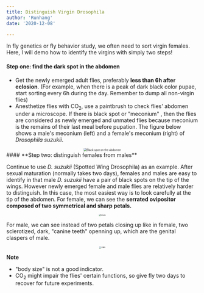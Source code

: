 ```yaml
---
title: Distinguish Virgin Drosophila
author: 'Runhang'
date: '2020-12-08'

---
```



In fly genetics or fly behavior study, we often need to sort virgin females. Here, I will demo how to identify the virgins with simply two steps!

#### **Step one: find the dark spot in the abdomen**

- Get the newly emerged adult flies, preferably **less than 6h after eclosion**. (For example, when there is a peak of dark black color pupae, start sorting every 6h during the day. Remember to dump all non-virgin flies)
- Anesthetize flies with CO<sub>2</sub>, use a paintbrush to check flies' abdomen under a microscope. If there is black spot or "meconium" , then the flies are considered as newly emerged and unmated flies because meconium is the remains of their last meal before pupation. The figure below shows a male's meconium (left) and a female's meconium (right) of *Drosophila suzukii*. 

<center>
<img src="/en/pics/female_male.jpg" alt="Black spot on the abdomen" style="zoom:50%;" />
</center>
#### **Step two: distinguish females from males**

Continue to use *D. suzukii* (Spotted Wing Drosophila) as an example. After sexual maturation (normally takes two days), females and males are easy to identify in that male *D. suzukii* have a pair of black spots on the tip of the wings. However newly emerged female and male flies are relatively harder to distinguish. In this case, the most easiest way is to look carefully at the tip of the abdomen. For female, we can see the **serrated ovipositor composed of two symmetrical and sharp petals.** 

<center>
<img src="/en/pics/female.png" alt="female" style="zoom:30%;" />
</center>

For male, we can see instead of two petals closing up like in female, two sclerotized, dark, "canine teeth" openning up, which are the genital claspers of male. 

<center>
<img src="/en/pics/male.png" alt="male" style="zoom:33%;" />
</center>


**Note**
- "body size" is not a good indicator. 
- CO<sub>2</sub> might impair the flies' certain functions, so give fly two days to recover for future experiments.  
